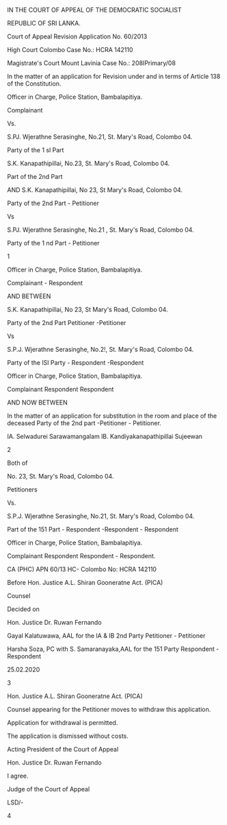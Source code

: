 IN THE COURT OF APPEAL OF THE DEMOCRATIC SOCIALIST

REPUBLIC OF SRI LANKA.

Court of Appeal Revision Application No. 60/2013

High Court Colombo Case No.: HCRA 142110

Magistrate's Court Mount Lavinia Case No.: 208IPrimary/08

In the matter of an application for Revision under and in terms of Article 138 of the Constitution.

Officer in Charge, Police Station, Bambalapitiya.

Complainant

Vs.

S.PJ. Wjerathne Serasinghe, No.21, St. Mary's Road, Colombo 04.

Party of the 1 sl Part

S.K. Kanapathipillai, No.23, St. Mary's Road, Colombo 04.

Part of the 2nd Part

AND S.K. Kanapathipillai, No 23, St Mary's Road, Colombo 04.

Party of the 2nd Part - Petitioner

Vs

S.PJ. Wjerathne Serasinghe, No.21 , St. Mary's Road, Colombo 04.

Party of the 1 nd Part - Petitioner

1

Officer in Charge, Police Station, Bambalapitiya.

Complainant - Respondent

AND BETWEEN

S.K. Kanapathipillai, No 23, St Mary's Road, Colombo 04.

Party of the 2nd Part Petitioner -Petitioner

Vs

S.P.J. Wjerathne Serasinghe, No.2!, St. Mary's Road, Colombo 04.

Party of the lSI Party - Respondent -Respondent

Officer in Charge, Police Station, Bambalapitiya.

Complainant Respondent Respondent

AND NOW BETWEEN

In the matter of an application for substitution in the room and place of the deceased Party of the 2nd part -Petitioner - Petitioner.

IA. Selwadurei Sarawamangalam lB. Kandiyakanapathipillai Sujeewan

2

Both of

No. 23, St. Mary's Road, Colombo 04.

Petitioners

Vs.

S.P.J. Wjerathne Serasinghe, No.21, St. Mary's Road, Colombo 04.

Part of the 151 Part - Respondent -Respondent - Respondent

Officer in Charge, Police Station, Bambalapitiya.

Complainant Respondent Respondent - Respondent.

CA (PHC) APN 60/13 HC- Colombo No: HCRA 142110

Before Hon. Justice A.L. Shiran Gooneratne Act. (PICA)

Counsel

Decided on

Hon. Justice Dr. Ruwan Fernando

Gayal Kalatuwawa, AAL for the IA & IB 2nd Party Petitioner - Petitioner

Harsha Soza, PC with S. Samaranayaka,AAL for the 151 Party Respondent - Respondent

25.02.2020

3

Hon. Justice A.L. Shiran Gooneratne Act. (PICA)

Counsel appearing for the Petitioner moves to withdraw this application.

Application for withdrawal is permitted.

The application is dismissed without costs.

Acting President of the Court of Appeal

Hon. Justice Dr. Ruwan Fernando

I agree.

Judge of the Court of Appeal

LSD/-

4